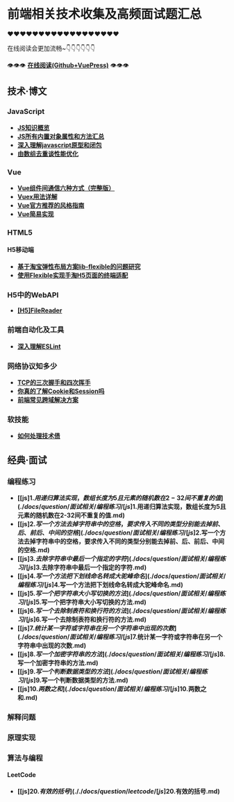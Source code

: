 # 前端相关技术收集及高频面试题汇总

❤❤❤❤❤❤❤❤❤❤❤❤❤❤❤❤❤❤

在线阅读会更加流畅~👇👇👇👇👇👇

👁👁👁 **[在线阅读(Github+VuePress)](https://dancingtx.github.io/web_blog/)** 👁👁👁

## 技术·博文

### JavaScript

- **[JS知识概览](./docs/blog/JavaScript相关/JS知识概览.md)**
- **[JS所有内置对象属性和方法汇总](./docs/blog/JavaScript相关/JS所有内置对象属性和方法汇总.md)**
- **[深入理解javascript原型和闭包](./docs/blog/JavaScript相关/深入理解javascript原型和闭包.md)**
- **[由数组去重谈性能优化](./docs/blog/JavaScript相关/由数组去重谈性能优化.md)**

### Vue

- **[Vue组件间通信六种方式（完整版）](./docs/blog/Vue相关/Vue组件间通信六种方式（完整版）.md)**
- **[Vuex用法详解](./docs/blog/Vue相关/Vuex用法详解.md)**
- **[Vue官方推荐的风格指南](./docs/blog/Vue相关/Vue官方推荐的风格指南.md)**
- **[Vue简易实现](./docs/blog/Vue相关/Vue简易实现.md)**

### HTML5

#### H5移动端

- **[基于淘宝弹性布局方案lib-flexible的问题研究](./docs/blog/HTML5相关/H5移动端/基于淘宝弹性布局方案lib-flexible的问题研究.md)**
- **[使用Flexible实现手淘H5页面的终端适配](./docs/blog/HTML5相关/H5移动端/使用Flexible实现手淘H5页面的终端适配.md)**

### H5中的WebAPI

- **[[H5]FileReader](./docs/blog/HTML5相关/H5中的WebAPI/[H5]FileReader.md)**

### 前端自动化及工具

- **[深入理解ESLint](./docs/blog/前端自动化/深入理解ESLint.md)**

### 网络协议知多少

- **[TCP的三次握手和四次挥手](./docs/blog/网络相关/TCP的三次握手和四次挥手.md)**
- **[你真的了解Cookie和Session吗](./docs/blog/网络相关/你真的了解Cookie和Session吗.md)**
- **[前端常见跨域解决方案](./docs/blog/网络相关/前端常见跨域解决方案.md)**

### 软技能

- **[如何处理技术债](./docs/blog/软技能/如何处理技术债.md)**

## 经典·面试

### 编程练习

- **[[js]$1.用递归算法实现，数组长度为5且元素的随机数在2-32间不重复的值](./docs/question/面试相关/编程练习/[js]$1.用递归算法实现，数组长度为5且元素的随机数在2-32间不重复的值.md)**
- **[[js]$2.写一个方法去掉字符串中的空格，要求传入不同的类型分别能去掉前、后、前后、中间的空格](./docs/question/面试相关/编程练习/[js]$2.写一个方法去掉字符串中的空格，要求传入不同的类型分别能去掉前、后、前后、中间的空格.md)**
- **[[js]$3.去除字符串中最后一个指定的字符](./docs/question/面试相关/编程练习/[js]$3.去除字符串中最后一个指定的字符.md)**
- **[[js]$4.写一个方法把下划线命名转成大驼峰命名](./docs/question/面试相关/编程练习/[js]$4.写一个方法把下划线命名转成大驼峰命名.md)**
- **[[js]$5.写一个把字符串大小写切换的方法](./docs/question/面试相关/编程练习/[js]$5.写一个把字符串大小写切换的方法.md)**
- **[[js]$6.写一个去除制表符和换行符的方法](./docs/question/面试相关/编程练习/[js]$6.写一个去除制表符和换行符的方法.md)**
- **[[js]$7.统计某一字符或字符串在另一个字符串中出现的次数](./docs/question/面试相关/编程练习/[js]$7.统计某一字符或字符串在另一个字符串中出现的次数.md)**
- **[[js]$8.写一个加密字符串的方法](./docs/question/面试相关/编程练习/[js]$8.写一个加密字符串的方法.md)**
- **[[js]$9.写一个判断数据类型的方法](./docs/question/面试相关/编程练习/[js]$9.写一个判断数据类型的方法.md)**
- **[[js]$10.两数之和](./docs/question/面试相关/编程练习/[js]$10.两数之和.md)**

### 解释问题

### 原理实现


### 算法与编程

#### LeetCode

- **[[js]$20.有效的括号](././docs/question/leetcode/[js]$20.有效的括号.md)**
